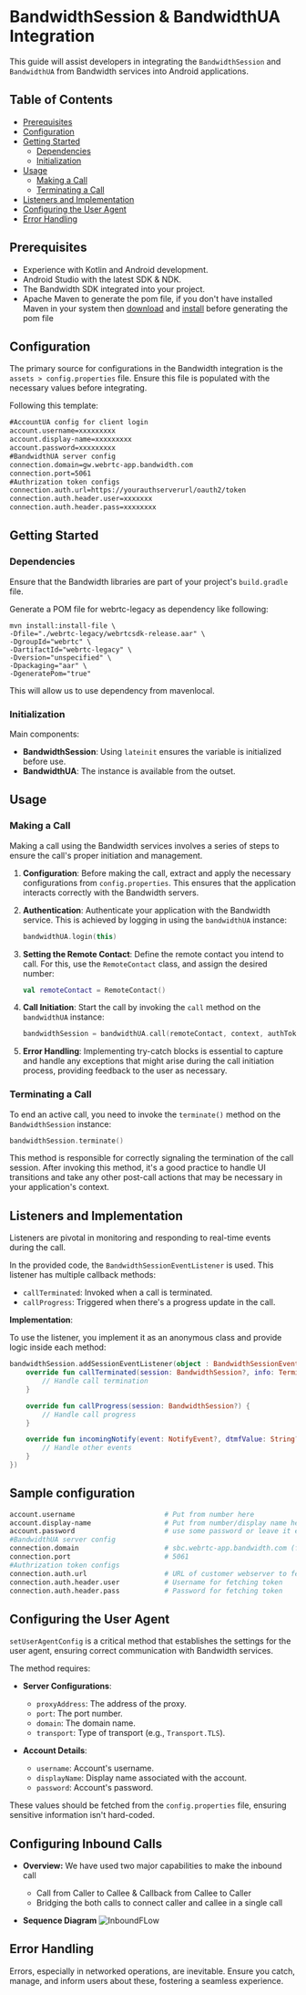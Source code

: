 # BandwidthSession & BandwidthUA Integration

This guide will assist developers in integrating the `BandwidthSession` and `BandwidthUA` from Bandwidth services into Android applications.

## Table of Contents

- [Prerequisites](#prerequisites)
- [Configuration](#configuration)
- [Getting Started](#getting-started)
    - [Dependencies](#dependencies)
    - [Initialization](#initialization)
- [Usage](#usage)
    - [Making a Call](#making-a-call)
    - [Terminating a Call](#terminating-a-call)
- [Listeners and Implementation](#listeners-and-implementation)
- [Configuring the User Agent](#configuring-the-user-agent)
- [Error Handling](#error-handling)

## Prerequisites

- Experience with Kotlin and Android development.
- Android Studio with the latest SDK & NDK.
- The Bandwidth SDK integrated into your project.
- Apache Maven to generate the pom file, if you don't have installed Maven in your system then [download](https://maven.apache.org/download.cgi) and [install](https://maven.apache.org/install.html) before generating the pom file

## Configuration

The primary source for configurations in the Bandwidth integration is the `assets > config.properties` file. Ensure this file is populated with the necessary values before integrating.

Following this template:
```markdown
#AccountUA config for client login
account.username=xxxxxxxxx
account.display-name=xxxxxxxxx
account.password=xxxxxxxxx
#BandwidthUA server config
connection.domain=gw.webrtc-app.bandwidth.com
connection.port=5061
#Authrization token configs
connection.auth.url=https://yourauthserverurl/oauth2/token
connection.auth.header.user=xxxxxxx
connection.auth.header.pass=xxxxxxxx
```

## Getting Started

### Dependencies

Ensure that the Bandwidth libraries are part of your project's `build.gradle` file.

Generate a POM file for webrtc-legacy as dependency like following:
```
mvn install:install-file \
-Dfile="./webrtc-legacy/webrtcsdk-release.aar" \
-DgroupId="webrtc" \
-DartifactId="webrtc-legacy" \
-Dversion="unspecified" \
-Dpackaging="aar" \
-DgeneratePom="true"
```
This will allow us to use dependency from mavenlocal.

### Initialization

Main components:

- **BandwidthSession**: Using `lateinit` ensures the variable is initialized before use.
- **BandwidthUA**: The instance is available from the outset.

## Usage

### Making a Call

Making a call using the Bandwidth services involves a series of steps to ensure the call's proper initiation and management.

1. **Configuration**:
   Before making the call, extract and apply the necessary configurations from `config.properties`. This ensures that the application interacts correctly with the Bandwidth servers.

2. **Authentication**:
   Authenticate your application with the Bandwidth service. This is achieved by logging in using the `bandwidthUA` instance:

   ```kotlin
   bandwidthUA.login(this)
   ```

3. **Setting the Remote Contact**:
   Define the remote contact you intend to call. For this, use the `RemoteContact` class, and assign the desired number:

   ```kotlin
   val remoteContact = RemoteContact()
   ```

4. **Call Initiation**:
   Start the call by invoking the `call` method on the `bandwidthUA` instance:

   ```kotlin
   bandwidthSession = bandwidthUA.call(remoteContact, context, authToken)
   ```

5. **Error Handling**:
   Implementing try-catch blocks is essential to capture and handle any exceptions that might arise during the call initiation process, providing feedback to the user as necessary.

### Terminating a Call

To end an active call, you need to invoke the `terminate()` method on the `BandwidthSession` instance:

```kotlin
bandwidthSession.terminate()
```

This method is responsible for correctly signaling the termination of the call session. After invoking this method, it's a good practice to handle UI transitions and take any other post-call actions that may be necessary in your application's context.

## Listeners and Implementation

Listeners are pivotal in monitoring and responding to real-time events during the call.

In the provided code, the `BandwidthSessionEventListener` is used. This listener has multiple callback methods:

- `callTerminated`: Invoked when a call is terminated.
- `callProgress`: Triggered when there's a progress update in the call.

**Implementation**:

To use the listener, you implement it as an anonymous class and provide logic inside each method:

```kotlin
bandwidthSession.addSessionEventListener(object : BandwidthSessionEventListener {
    override fun callTerminated(session: BandwidthSession?, info: TerminationInfo?) {
        // Handle call termination
    }

    override fun callProgress(session: BandwidthSession?) {
        // Handle call progress
    }

    override fun incomingNotify(event: NotifyEvent?, dtmfValue: String?) {
        // Handle other events
    }
})
```
## Sample configuration
```sh
account.username                      # Put from number here
account.display-name                  # Put from number/display name here
account.password                      # use some password or leave it empty
#BandwidthUA server config
connection.domain                     # sbc.webrtc-app.bandwidth.com (for Global) or gw.webrtc-app.bandwidth.com (for US portal)
connection.port                       # 5061
#Authrization token configs
connection.auth.url                   # URL of customer webserver to fetch token
connection.auth.header.user           # Username for fetching token
connection.auth.header.pass           # Password for fetching token
```

## Configuring the User Agent

`setUserAgentConfig` is a critical method that establishes the settings for the user agent, ensuring correct communication with Bandwidth services.

The method requires:

- **Server Configurations**:
    - `proxyAddress`: The address of the proxy.
    - `port`: The port number.
    - `domain`: The domain name.
    - `transport`: Type of transport (e.g., `Transport.TLS`).

- **Account Details**:
    - `username`: Account's username.
    - `displayName`: Display name associated with the account.
    - `password`: Account's password.

These values should be fetched from the `config.properties` file, ensuring sensitive information isn't hard-coded.

## Configuring Inbound Calls

- **Overview:** We have used two major capabilities to make the inbound call

    - Call from Caller to Callee & Callback from Callee to Caller
    - Bridging the both calls to connect caller and callee in a single call

- **Sequence Diagram**
  ![InboundFLow](bandwidth-inbound-kotlin.drawio.svg)

## Error Handling

Errors, especially in networked operations, are inevitable. Ensure you catch, manage, and inform users about these, fostering a seamless experience.
